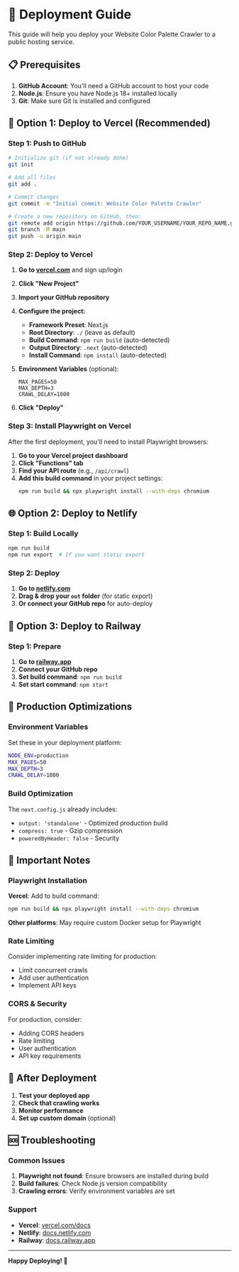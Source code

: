 # 🚀 Deployment Guide

This guide will help you deploy your Website Color Palette Crawler to a public hosting service.

## 📋 Prerequisites

1. **GitHub Account**: You'll need a GitHub account to host your code
2. **Node.js**: Ensure you have Node.js 18+ installed locally
3. **Git**: Make sure Git is installed and configured

## 🎯 Option 1: Deploy to Vercel (Recommended)

### Step 1: Push to GitHub

```bash
# Initialize git (if not already done)
git init

# Add all files
git add .

# Commit changes
git commit -m "Initial commit: Website Color Palette Crawler"

# Create a new repository on GitHub, then:
git remote add origin https://github.com/YOUR_USERNAME/YOUR_REPO_NAME.git
git branch -M main
git push -u origin main
```

### Step 2: Deploy to Vercel

1. **Go to [vercel.com](https://vercel.com)** and sign up/login
2. **Click "New Project"**
3. **Import your GitHub repository**
4. **Configure the project:**
   - **Framework Preset**: Next.js
   - **Root Directory**: `./` (leave as default)
   - **Build Command**: `npm run build` (auto-detected)
   - **Output Directory**: `.next` (auto-detected)
   - **Install Command**: `npm install` (auto-detected)

5. **Environment Variables** (optional):
   ```
   MAX_PAGES=50
   MAX_DEPTH=3
   CRAWL_DELAY=1000
   ```

6. **Click "Deploy"**

### Step 3: Install Playwright on Vercel

After the first deployment, you'll need to install Playwright browsers:

1. **Go to your Vercel project dashboard**
2. **Click "Functions" tab**
3. **Find your API route** (e.g., `/api/crawl`)
4. **Add this build command** in your project settings:
   ```bash
   npm run build && npx playwright install --with-deps chromium
   ```

## 🌐 Option 2: Deploy to Netlify

### Step 1: Build Locally

```bash
npm run build
npm run export  # If you want static export
```

### Step 2: Deploy

1. **Go to [netlify.com](https://netlify.com)**
2. **Drag & drop your `out` folder** (for static export)
3. **Or connect your GitHub repo** for auto-deploy

## 🚂 Option 3: Deploy to Railway

### Step 1: Prepare

1. **Go to [railway.app](https://railway.app)**
2. **Connect your GitHub repo**
3. **Set build command**: `npm run build`
4. **Set start command**: `npm start`

## 🔧 Production Optimizations

### Environment Variables

Set these in your deployment platform:

```bash
NODE_ENV=production
MAX_PAGES=50
MAX_DEPTH=3
CRAWL_DELAY=1000
```

### Build Optimization

The `next.config.js` already includes:
- `output: 'standalone'` - Optimized production build
- `compress: true` - Gzip compression
- `poweredByHeader: false` - Security

## 🚨 Important Notes

### Playwright Installation

**Vercel**: Add to build command:
```bash
npm run build && npx playwright install --with-deps chromium
```

**Other platforms**: May require custom Docker setup for Playwright

### Rate Limiting

Consider implementing rate limiting for production:
- Limit concurrent crawls
- Add user authentication
- Implement API keys

### CORS & Security

For production, consider:
- Adding CORS headers
- Rate limiting
- User authentication
- API key requirements

## 🎉 After Deployment

1. **Test your deployed app**
2. **Check that crawling works**
3. **Monitor performance**
4. **Set up custom domain** (optional)

## 🆘 Troubleshooting

### Common Issues

1. **Playwright not found**: Ensure browsers are installed during build
2. **Build failures**: Check Node.js version compatibility
3. **Crawling errors**: Verify environment variables are set

### Support

- **Vercel**: [vercel.com/docs](https://vercel.com/docs)
- **Netlify**: [docs.netlify.com](https://docs.netlify.com)
- **Railway**: [docs.railway.app](https://docs.railway.app)

---

**Happy Deploying! 🚀**
